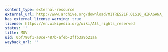 ```yaml
---
content_type: external-resource
external_url: http://www.archive.org/download/MITRES21F.01S10_HIRAGANA_CHARACTERS/0421.mov
has_external_license_warning: true
license: https://en.wikipedia.org/wiki/All_rights_reserved
status: ''
title: MOV
uid: 0bf790f1-a0ce-487b-afeb-2ffb3a9b21aa
wayback_url: ''
---
```

